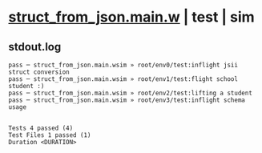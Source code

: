 # [struct_from_json.main.w](../../../../../examples/tests/valid/struct_from_json.main.w) | test | sim

## stdout.log
```log
pass ─ struct_from_json.main.wsim » root/env0/test:inflight jsii struct conversion
pass ─ struct_from_json.main.wsim » root/env1/test:flight school student :)       
pass ─ struct_from_json.main.wsim » root/env2/test:lifting a student              
pass ─ struct_from_json.main.wsim » root/env3/test:inflight schema usage          
 
 
Tests 4 passed (4)
Test Files 1 passed (1)
Duration <DURATION>
```

